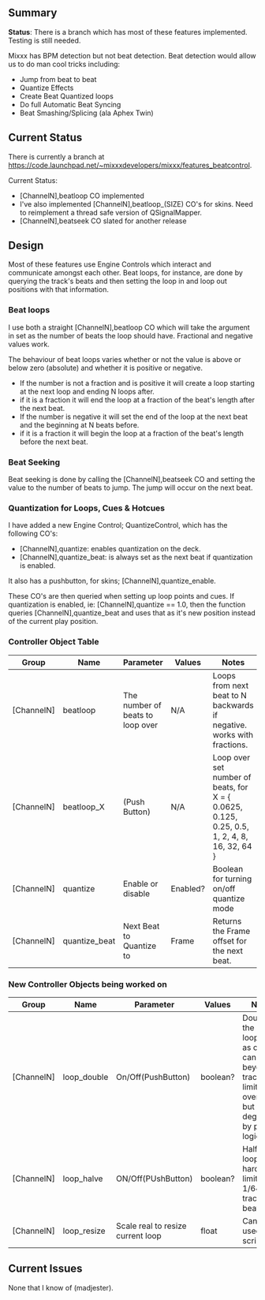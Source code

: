 ## Summary

**Status**: There is a branch which has most of these features
implemented. Testing is still needed.

Mixxx has BPM detection but not beat detection. Beat detection would
allow us to do man cool tricks including:

  - Jump from beat to beat
  - Quantize Effects
  - Create Beat Quantized loops
  - Do full Automatic Beat Syncing
  - Beat Smashing/Splicing (ala Aphex Twin)

## Current Status

There is currently a branch at
<https://code.launchpad.net/~mixxxdevelopers/mixxx/features_beatcontrol>.

Current Status:

  - \[ChannelN\],beatloop CO implemented
  - I've also implemented \[ChannelN\],beatloop\_(SIZE) CO's for skins.
    Need to reimplement a thread safe version of QSignalMapper.
  - \[ChannelN\],beatseek CO slated for another release

## Design

Most of these features use Engine Controls which interact and
communicate amongst each other. Beat loops, for instance, are done by
querying the track's beats and then setting the loop in and loop out
positions with that information.

### Beat loops

I use both a straight \[ChannelN\],beatloop CO which will take the
argument in set as the number of beats the loop should have. Fractional
and negative values work.

The behaviour of beat loops varies whether or not the value is above or
below zero (absolute) and whether it is positive or negative.

  - If the number is not a fraction and is positive it will create a
    loop starting at the next loop and ending N loops after.
  - if it is a fraction it will end the loop at a fraction of the beat's
    length after the next beat.
  - If the number is negative it will set the end of the loop at the
    next beat and the beginning at N beats before.
  - if it is a fraction it will begin the loop at a fraction of the
    beat's length before the next beat.

### Beat Seeking

Beat seeking is done by calling the \[ChannelN\],beatseek CO and setting
the value to the number of beats to jump. The jump will occur on the
next beat.

### Quantization for Loops, Cues & Hotcues

I have added a new Engine Control; QuantizeControl, which has the
following CO's:

  - \[ChannelN\],quantize: enables quantization on the deck.
  - \[ChannelN\],quantize\_beat: is always set as the next beat if
    quantization is enabled.

It also has a pushbutton, for skins; \[ChannelN\],quantize\_enable.

These CO's are then queried when setting up loop points and cues. If
quantization is enabled, ie: \[ChannelN\],quantize == 1.0, then the
function queries \[ChannelN\],quantize\_beat and uses that as it's new
position instead of the current play position.

### Controller Object Table

| Group        | Name           | Parameter                        | Values   | Notes                                                                                       |
| ------------ | -------------- | -------------------------------- | -------- | ------------------------------------------------------------------------------------------- |
| \[ChannelN\] | beatloop       | The number of beats to loop over | N/A      | Loops from next beat to N backwards if negative. works with fractions.                      |
| \[ChannelN\] | beatloop\_X    | (Push Button)                    | N/A      | Loop over set number of beats, for X = { 0.0625, 0.125, 0.25, 0.5, 1, 2, 4, 8, 16, 32, 64 } |
| \[ChannelN\] | quantize       | Enable or disable                | Enabled? | Boolean for turning on/off quantize mode                                                    |
| \[ChannelN\] | quantize\_beat | Next Beat to Quantize to         | Frame    | Returns the Frame offset for the next beat.                                                 |

### New Controller Objects being worked on

| Group        | Name         | Parameter                         | Values   | Notes                                                                                                         |
| ------------ | ------------ | --------------------------------- | -------- | ------------------------------------------------------------------------------------------------------------- |
| \[ChannelN\] | loop\_double | On/Off(PushButton)                | boolean? | Double the loop\_size, as of now can go beyond track limit(and overflow), but safely degrade by playing logic |
| \[ChannelN\] | loop\_halve  | ON/Off(PUshButton)                | boolean? | Halfs the loop\_size, hardcoded limit on 1/64 of tracks beat size                                             |
| \[ChannelN\] | loop\_resize | Scale real to resize current loop | float    | Can be used from scripting                                                                                    |

## Current Issues

None that I know of (madjester).
